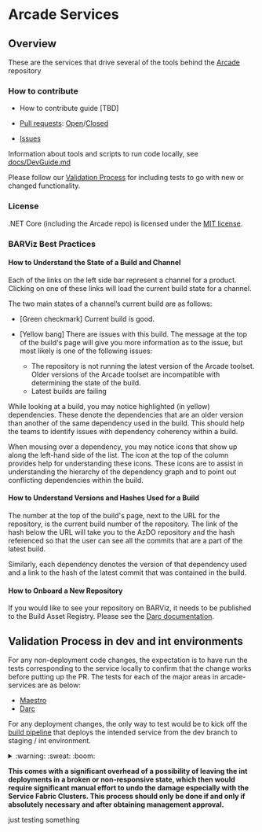 # Arcade Services

## Overview

These are the services that drive several of the tools behind the [Arcade](//github.com/dotnet/arcade) repository

### How to contribute

- How to contribute guide [TBD]

- [Pull requests](https://github.com/dotnet/arcade-services/pulls): [Open](https://github.com/dotnet/arcade-services/pulls?q=is%3Aopen+is%3Apr)/[Closed](https://github.com/dotnet/arcade-services/pulls?q=is%3Apr+is%3Aclosed)

- [Issues](https://github.com/dotnet/arcade/issues)

Information about tools and scripts to run code locally, see [docs/DevGuide.md](docs/DevGuide.md)

Please follow our [Validation Process](https://github.com/dotnet/arcade/blob/main/Documentation/Validation/README.md) for including tests to go with new or changed functionality.

### License

.NET Core (including the Arcade repo) is licensed under the [MIT license](LICENSE.TXT).

### BARViz Best Practices

#### How to Understand the State of a Build and Channel

Each of the links on the left side bar represent a channel for a product. Clicking on one of these links will load the current build state for a channel.

The two main states of a channel’s current build are as follows:

- [Green checkmark] Current build is good.

- [Yellow bang] There are issues with this build. The message at the top of the build's page will give you more information as to the issue, but most likely is one of the following issues:
  - The repository is not running the latest version of the Arcade toolset. Older versions of the Arcade toolset are incompatible with determining the state of the build.
  - Latest builds are failing

While looking at a build, you may notice highlighted (in yellow) dependencies. These denote the dependencies that are an older version than another of the same dependency used in the build. This should help the teams to identify issues with dependency coherency within a build.

When mousing over a dependency, you may notice icons that show up along the left-hand side of the list. The icon at the top of the column provides help for understanding these icons. These icons are to assist in understanding the hierarchy of the dependency graph and to point out conflicting dependencies within the build.

#### How to Understand Versions and Hashes Used for a Build

The number at the top of the build's page, next to the URL for the repository, is the current build number of the repository. The link of the hash below the URL will take you to the AzDO repository and the hash referenced so that the user can see all the commits that are a part of the latest build.

Similarly, each dependency denotes the version of that dependency used and a link to the hash of the latest commit that was contained in the build.

#### How to Onboard a New Repository

If you would like to see your repository on BARViz, it needs to be published to the Build Asset Registry. Please see the [Darc documentation](https://github.com/dotnet/arcade/blob/main/Documentation/Darc.md).

## Validation Process in dev and int environments

For any non-deployment code changes, the expectation is to have run the tests corresponding to the service locally to confirm that the change works before putting up the PR. The tests for each of the major areas in arcade-services are as below:
- [Maestro](src/Maestro/tests)
- [Darc](src/Microsoft.DotNet.Darc/tests)

For any deployment changes, the only way to test would be to kick off the [build pipeline](https://dev.azure.com/dnceng/internal/_build?definitionId=252&_a=summary) that deploys the intended service from the dev branch to staging / int environment.

<Details>

<Summary>
:warning: :sweat: :boom:

**This comes with a significant overhead of a possibility of leaving the int deployments in a broken or non-responsive state, which then would require significant manual effort to undo the damage especially with the Service Fabric Clusters. This process should only be done if and only if absolutely necessary and after obtaining management approval.**

</Summary>

Steps:
- Execute the azurepipeline.yaml targeting dev branch by using run pipeline and selecting the branch
![RunPipeline](Images/RunPipeline.PNG)

- Once the testing is done, rerun the pipeline for main branch to return the deployment to a last known good.

</Details>
just testing something
